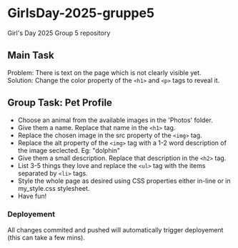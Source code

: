 
# GirlsDay-2025-gruppe5

Girl's Day 2025 Group 5 repository


## Main Task

Problem: There is text on the page which is not clearly visible yet.<br>
Solution: Change the color property of the `<h1>` and `<p>` tags to reveal it.


## Group Task: Pet Profile

- Choose an animal from the available images in the 'Photos' folder.
- Give them a name. Replace that name in the `<h1>` tag.
- Replace the chosen image in the src property of the `<img>` tag.
- Replace the alt property of the `<img>` tag with a 1-2 word description of the image seclected. Eg: "dolphin"
- Give them a small description. Replace that description in the `<h2>` tag.
- List 3-5 things they love and replace the `<ul>` tag with the items separated by `<li>` tags.
- Style the whole page as desired using CSS properties either in-line or in my_style.css stylesheet.
- Have fun!


### Deployement

All changes commited and pushed will automatically trigger deployement (this can take a few mins).
